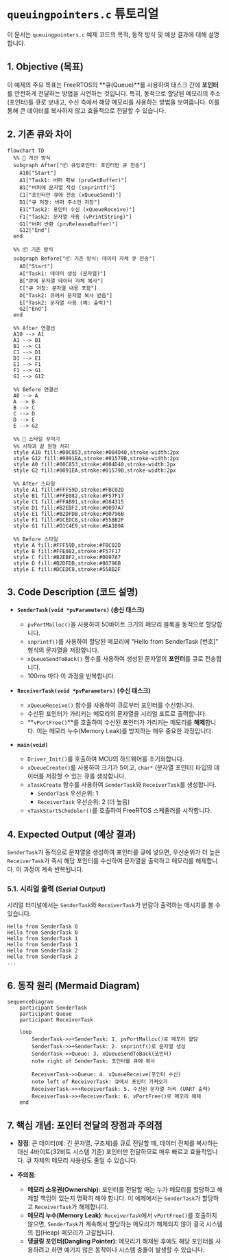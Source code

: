 # `queuingpointers.c` 튜토리얼

이 문서는 `queuingpointers.c` 예제 코드의 목적, 동작 방식 및 예상 결과에 대해 설명합니다.

## 1. Objective (목표)

이 예제의 주요 목표는 FreeRTOS의 **큐(Queue)**를 사용하여 태스크 간에 **포인터**를 안전하게 전달하는 방법을 시연하는 것입니다. 특히, 동적으로 할당된 메모리의 주소(포인터)를 큐로 보내고, 수신 측에서 해당 메모리를 사용하는 방법을 보여줍니다. 이를 통해 큰 데이터를 복사하지 않고 
효율적으로 전달할 수 있습니다.

## 2. 기존 큐와 차이
```mermaid
flowchart TD
  %% 🚀 개선 방식
  subgraph After["📦 큐잉포인터: 포인터만 큐 전송"]
    A10["Start"]
    A1["Task1: 버퍼 확보 (prvGetBuffer)"]
    B1["버퍼에 문자열 작성 (snprintf)"]
    C1["포인터만 큐에 전송 (xQueueSend)"]
    D1["큐 저장: 버퍼 주소만 저장"]
    E1["Task2: 포인터 수신 (xQueueReceive)"]
    F1["Task2: 문자열 사용 (vPrintString)"]
    G1["버퍼 반환 (prvReleaseBuffer)"]
    G12["End"]
  end

  %% 📦 기존 방식
  subgraph Before["📦 기존 방식: 데이터 자체 큐 전송"]
    A0["Start"]
    A["Task1: 데이터 생성 (문자열)"]
    B["큐에 문자열 데이터 자체 복사"]
    C["큐 저장: 문자열 내용 포함"]
    D["Task2: 큐에서 문자열 복사 받음"]
    E["Task2: 문자열 사용 (예: 출력)"]
    G2["End"]
  end

  %% After 연결선
  A10 --> A1
  A1 --> B1
  B1 --> C1
  C1 --> D1
  D1 --> E1
  E1 --> F1
  F1 --> G1
  G1 --> G12

  %% Before 연결선
  A0 --> A
  A --> B
  B --> C
  C --> D
  D --> E
  E --> G2

  %% 🎨 스타일 꾸미기
  %% 시작과 끝 원형 처리
  style A10 fill:#00C853,stroke:#004D40,stroke-width:2px
  style G12 fill:#0091EA,stroke:#01579B,stroke-width:2px
  style A0 fill:#00C853,stroke:#004D40,stroke-width:2px
  style G2 fill:#0091EA,stroke:#01579B,stroke-width:2px

  %% After 스타일
  style A1 fill:#FFF59D,stroke:#FBC02D
  style B1 fill:#FFE082,stroke:#F57F17
  style C1 fill:#FFAB91,stroke:#D84315
  style D1 fill:#B2EBF2,stroke:#0097A7
  style E1 fill:#B2DFDB,stroke:#00796B
  style F1 fill:#DCEDC8,stroke:#558B2F
  style G1 fill:#D1C4E9,stroke:#6A1B9A

  %% Before 스타일
  style A fill:#FFF59D,stroke:#FBC02D
  style B fill:#FFE082,stroke:#F57F17
  style C fill:#B2EBF2,stroke:#0097A7
  style D fill:#B2DFDB,stroke:#00796B
  style E fill:#DCEDC8,stroke:#558B2F

```



## 3. Code Description (코드 설명)

- **`SenderTask(void *pvParameters)` (송신 태스크)**
  - `pvPortMalloc()`을 사용하여 50바이트 크기의 메모리 블록을 동적으로 할당합니다.
  - `snprintf()`를 사용하여 할당된 메모리에 "Hello from SenderTask [번호]" 형식의 문자열을 저장합니다.
  - `xQueueSendToBack()` 함수를 사용하여 생성된 문자열의 **포인터**를 큐로 전송합니다.
  - 100ms 마다 이 과정을 반복합니다.

- **`ReceiverTask(void *pvParameters)` (수신 태스크)**
  - `xQueueReceive()` 함수를 사용하여 큐로부터 포인터를 수신합니다.
  - 수신된 포인터가 가리키는 메모리의 문자열을 시리얼 포트로 출력합니다.
  - **`vPortFree()`**를 호출하여 수신된 포인터가 가리키는 메모리를 **해제**합니다. 이는 메모리 누수(Memory Leak)를 방지하는 매우 중요한 과정입니다.

- **`main(void)`**
  - `Driver_Init()`를 호출하여 MCU의 하드웨어를 초기화합니다.
  - `xQueueCreate()`를 사용하여 크기가 5이고, `char*` (문자열 포인터) 타입의 데이터를 저장할 수 있는 큐를 생성합니다.
  - `xTaskCreate` 함수를 사용하여 `SenderTask`와 `ReceiverTask`를 생성합니다.
    - `SenderTask` 우선순위: 1
    - `ReceiverTask` 우선순위: 2 (더 높음)
  - `vTaskStartScheduler()`를 호출하여 FreeRTOS 스케줄러를 시작합니다.

## 4. Expected Output (예상 결과)

`SenderTask`가 동적으로 문자열을 생성하여 포인터를 큐에 넣으면, 우선순위가 더 높은 `ReceiverTask`가 즉시 해당 포인터를 수신하여 문자열을 출력하고 메모리를 해제합니다. 이 과정이 계속 반복됩니다.

### 5.1. 시리얼 출력 (Serial Output)

시리얼 터미널에서는 `SenderTask`와 `ReceiverTask`가 번갈아 출력하는 메시지를 볼 수 있습니다.

```
Hello from SenderTask 0
Hello from SenderTask 0
Hello from SenderTask 1
Hello from SenderTask 1
Hello from SenderTask 2
Hello from SenderTask 2
...
```

## 6. 동작 원리 (Mermaid Diagram)

```mermaid
sequenceDiagram
    participant SenderTask
    participant Queue
    participant ReceiverTask

    loop
        SenderTask->>+SenderTask: 1. pvPortMalloc()로 메모리 할당
        SenderTask->>+SenderTask: 2. snprintf()로 문자열 생성
        SenderTask->>Queue: 3. xQueueSendToBack(포인터)
        note right of SenderTask: 포인터를 큐에 복사

        ReceiverTask->>Queue: 4. xQueueReceive(포인터 수신)
        note left of ReceiverTask: 큐에서 포인터 가져오기
        ReceiverTask->>+ReceiverTask: 5. 수신된 문자열 처리 (UART 출력)
        ReceiverTask->>+ReceiverTask: 6. vPortFree()로 메모리 해제
    end
```

## 7. 핵심 개념: 포인터 전달의 장점과 주의점

- **장점**: 큰 데이터(예: 긴 문자열, 구조체)를 큐로 전달할 때, 데이터 전체를 복사하는 대신 4바이트(32비트 시스템 기준) 포인터만 전달하므로 매우 빠르고 효율적입니다. 큐 자체의 메모리 사용량도 줄일 수 있습니다.

- **주의점**: 
  - **메모리 소유권(Ownership)**: 포인터를 전달할 때는 누가 메모리를 할당하고 해제할 책임이 있는지 명확히 해야 합니다. 이 예제에서는 `SenderTask`가 할당하고 `ReceiverTask`가 해제합니다.
  - **메모리 누수(Memory Leak)**: `ReceiverTask`에서 `vPortFree()`를 호출하지 않으면, `SenderTask`가 계속해서 할당하는 메모리가 해제되지 않아 결국 시스템의 힙(Heap) 메모리가 고갈됩니다.
  - **댕글링 포인터(Dangling Pointer)**: 메모리가 해제된 후에도 해당 포인터를 사용하려고 하면 예기치 않은 동작이나 시스템 충돌이 발생할 수 있습니다.
